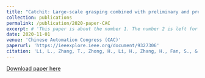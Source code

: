 ```yaml
---
title: "Catchit: Large-scale grasping combined with preliminary and precise localization method for aerial manipulator"
collection: publications
permalink: /publication/2020-paper-CAC
excerpt: # 'This paper is about the number 1. The number 2 is left for future work.'
date: 2020-11-01
venue: 'Chinese Automation Congress (CAC)'
paperurl: 'https://ieeexplore.ieee.org/document/9327306'
citation: 'Li, L., Zhang, T., Zhong, H., Li, H., Zhang, H., Fan, S., & Cao, Y. (2021). Autonomous removing foreign objects for power transmission line by using a vision-guided unmanned aerial manipulator. Journal of Intelligent & Robotic Systems, 103, 1-14.'
---
```



[Download paper here](https://ieeexplore.ieee.org/document/9327306)